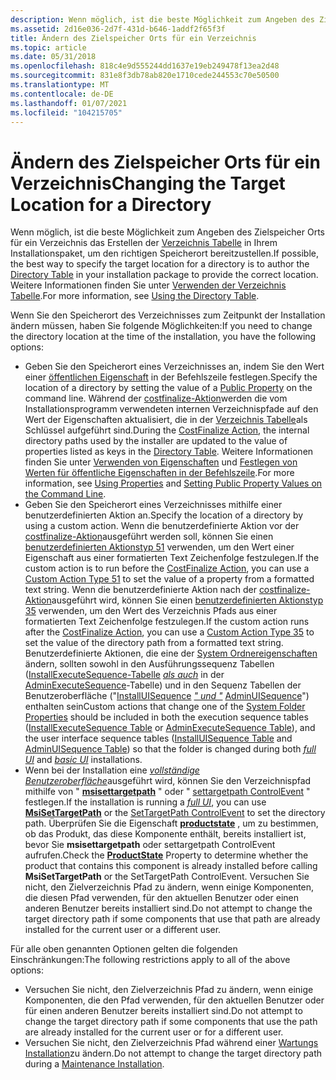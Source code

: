 ```yaml
---
description: Wenn möglich, ist die beste Möglichkeit zum Angeben des Zielspeicher Orts für ein Verzeichnis das Erstellen der Verzeichnis Tabelle in Ihrem Installationspaket, um den richtigen Speicherort bereitzustellen. Weitere Informationen finden Sie unter Verwenden der Verzeichnis Tabelle.
ms.assetid: 2d16e036-2d7f-431d-b646-1addf2f65f3f
title: Ändern des Zielspeicher Orts für ein Verzeichnis
ms.topic: article
ms.date: 05/31/2018
ms.openlocfilehash: 818c4e9d555244dd1637e19eb249478f13ea2d48
ms.sourcegitcommit: 831e8f3db78ab820e1710cede244553c70e50500
ms.translationtype: MT
ms.contentlocale: de-DE
ms.lasthandoff: 01/07/2021
ms.locfileid: "104215705"
---
```

# <a name="changing-the-target-location-for-a-directory"></a><span data-ttu-id="04bf0-104">Ändern des Zielspeicher Orts für ein Verzeichnis</span><span class="sxs-lookup"><span data-stu-id="04bf0-104">Changing the Target Location for a Directory</span></span>

<span data-ttu-id="04bf0-105">Wenn möglich, ist die beste Möglichkeit zum Angeben des Zielspeicher Orts für ein Verzeichnis das Erstellen der [Verzeichnis Tabelle](directory-table.md) in Ihrem Installationspaket, um den richtigen Speicherort bereitzustellen.</span><span class="sxs-lookup"><span data-stu-id="04bf0-105">If possible, the best way to specify the target location for a directory is to author the [Directory Table](directory-table.md) in your installation package to provide the correct location.</span></span> <span data-ttu-id="04bf0-106">Weitere Informationen finden Sie unter [Verwenden der Verzeichnis Tabelle](using-the-directory-table.md).</span><span class="sxs-lookup"><span data-stu-id="04bf0-106">For more information, see [Using the Directory Table](using-the-directory-table.md).</span></span>

<span data-ttu-id="04bf0-107">Wenn Sie den Speicherort des Verzeichnisses zum Zeitpunkt der Installation ändern müssen, haben Sie folgende Möglichkeiten:</span><span class="sxs-lookup"><span data-stu-id="04bf0-107">If you need to change the directory location at the time of the installation, you have the following options:</span></span>

-   <span data-ttu-id="04bf0-108">Geben Sie den Speicherort eines Verzeichnisses an, indem Sie den Wert einer [öffentlichen Eigenschaft](public-properties.md) in der Befehlszeile festlegen.</span><span class="sxs-lookup"><span data-stu-id="04bf0-108">Specify the location of a directory by setting the value of a [Public Property](public-properties.md) on the command line.</span></span> <span data-ttu-id="04bf0-109">Während der [costfinalize-Aktion](costfinalize-action.md)werden die vom Installationsprogramm verwendeten internen Verzeichnispfade auf den Wert der Eigenschaften aktualisiert, die in der [Verzeichnis Tabelle](directory-table.md)als Schlüssel aufgeführt sind.</span><span class="sxs-lookup"><span data-stu-id="04bf0-109">During the [CostFinalize Action](costfinalize-action.md), the internal directory paths used by the installer are updated to the value of properties listed as keys in the [Directory Table](directory-table.md).</span></span> <span data-ttu-id="04bf0-110">Weitere Informationen finden Sie unter [Verwenden von Eigenschaften](using-properties.md) und [Festlegen von Werten für öffentliche Eigenschaften in der Befehlszeile](setting-public-property-values-on-the-command-line.md).</span><span class="sxs-lookup"><span data-stu-id="04bf0-110">For more information, see [Using Properties](using-properties.md) and [Setting Public Property Values on the Command Line](setting-public-property-values-on-the-command-line.md).</span></span>
-   <span data-ttu-id="04bf0-111">Geben Sie den Speicherort eines Verzeichnisses mithilfe einer benutzerdefinierten Aktion an.</span><span class="sxs-lookup"><span data-stu-id="04bf0-111">Specify the location of a directory by using a custom action.</span></span> <span data-ttu-id="04bf0-112">Wenn die benutzerdefinierte Aktion vor der [costfinalize-Aktion](costfinalize-action.md)ausgeführt werden soll, können Sie einen [benutzerdefinierten Aktionstyp 51](custom-action-type-51.md) verwenden, um den Wert einer Eigenschaft aus einer formatierten Text Zeichenfolge festzulegen.</span><span class="sxs-lookup"><span data-stu-id="04bf0-112">If the custom action is to run before the [CostFinalize Action](costfinalize-action.md), you can use a [Custom Action Type 51](custom-action-type-51.md) to set the value of a property from a formatted text string.</span></span> <span data-ttu-id="04bf0-113">Wenn die benutzerdefinierte Aktion nach der [costfinalize-Aktion](costfinalize-action.md)ausgeführt wird, können Sie einen [benutzerdefinierten Aktionstyp 35](custom-action-type-35.md) verwenden, um den Wert des Verzeichnis Pfads aus einer formatierten Text Zeichenfolge festzulegen.</span><span class="sxs-lookup"><span data-stu-id="04bf0-113">If the custom action runs after the [CostFinalize Action](costfinalize-action.md), you can use a [Custom Action Type 35](custom-action-type-35.md) to set the value of the directory path from a formatted text string.</span></span> <span data-ttu-id="04bf0-114">Benutzerdefinierte Aktionen, die eine der [System Ordnereigenschaften](property-reference.md) ändern, sollten sowohl in den Ausführungssequenz Tabellen ([InstallExecuteSequence-Tabelle](installexecutesequence-table.md) [*als auch*](f-gly.md) in der [AdminExecuteSequence](adminexecutesequence-table.md)-Tabelle) und in den Sequenz Tabellen der Benutzeroberfläche ("[InstallUISequence](installuisequence-table.md) [*" und "*](b-gly.md) [AdminUISequence](adminuisequence-table.md)") enthalten sein</span><span class="sxs-lookup"><span data-stu-id="04bf0-114">Custom actions that change one of the [System Folder Properties](property-reference.md) should be included in both the execution sequence tables ([InstallExecuteSequence Table](installexecutesequence-table.md) or [AdminExecuteSequence Table](adminexecutesequence-table.md)), and the user interface sequence tables ([InstallUISequence Table](installuisequence-table.md) and [AdminUISequence Table](adminuisequence-table.md)) so that the folder is changed during both [*full UI*](f-gly.md) and [*basic UI*](b-gly.md) installations.</span></span>
-   <span data-ttu-id="04bf0-115">Wenn bei der Installation eine [*vollständige Benutzeroberfläche*](f-gly.md)ausgeführt wird, können Sie den Verzeichnispfad mithilfe von " [**msisettargetpath**](/windows/desktop/api/Msiquery/nf-msiquery-msisettargetpatha) " oder " [settargetpath ControlEvent](settargetpath-controlevent.md) " festlegen.</span><span class="sxs-lookup"><span data-stu-id="04bf0-115">If the installation is running a [*full UI*](f-gly.md), you can use [**MsiSetTargetPath**](/windows/desktop/api/Msiquery/nf-msiquery-msisettargetpatha) or the [SetTargetPath ControlEvent](settargetpath-controlevent.md) to set the directory path.</span></span> <span data-ttu-id="04bf0-116">Überprüfen Sie die Eigenschaft [**productstate**](productstate.md) , um zu bestimmen, ob das Produkt, das diese Komponente enthält, bereits installiert ist, bevor Sie **msisettargetpath** oder settargetpath ControlEvent aufrufen.</span><span class="sxs-lookup"><span data-stu-id="04bf0-116">Check the [**ProductState**](productstate.md) Property to determine whether the product that contains this component is already installed before calling **MsiSetTargetPath** or the SetTargetPath ControlEvent.</span></span> <span data-ttu-id="04bf0-117">Versuchen Sie nicht, den Zielverzeichnis Pfad zu ändern, wenn einige Komponenten, die diesen Pfad verwenden, für den aktuellen Benutzer oder einen anderen Benutzer bereits installiert sind.</span><span class="sxs-lookup"><span data-stu-id="04bf0-117">Do not attempt to change the target directory path if some components that use that path are already installed for the current user or a different user.</span></span>

<span data-ttu-id="04bf0-118">Für alle oben genannten Optionen gelten die folgenden Einschränkungen:</span><span class="sxs-lookup"><span data-stu-id="04bf0-118">The following restrictions apply to all of the above options:</span></span>

-   <span data-ttu-id="04bf0-119">Versuchen Sie nicht, den Zielverzeichnis Pfad zu ändern, wenn einige Komponenten, die den Pfad verwenden, für den aktuellen Benutzer oder für einen anderen Benutzer bereits installiert sind.</span><span class="sxs-lookup"><span data-stu-id="04bf0-119">Do not attempt to change the target directory path if some components that use the path are already installed for the current user or for a different user.</span></span>
-   <span data-ttu-id="04bf0-120">Versuchen Sie nicht, den Zielverzeichnis Pfad während einer [Wartungs Installation](maintenance-installation.md)zu ändern.</span><span class="sxs-lookup"><span data-stu-id="04bf0-120">Do not attempt to change the target directory path during a [Maintenance Installation](maintenance-installation.md).</span></span>

 

 



